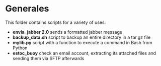 # Generales

This folder contains scripts for a variety of uses:

* **envia_jabber 2.0** sends a formatted jabber message
* **backup_data.sh** script to backup an entire directory in a tar.gz file
* **mylib.py** script with a function to execute a command in Bash from Python
* **estoc_buoy** check an email account, extracting its attached files and sending them via SFTP afterwards
